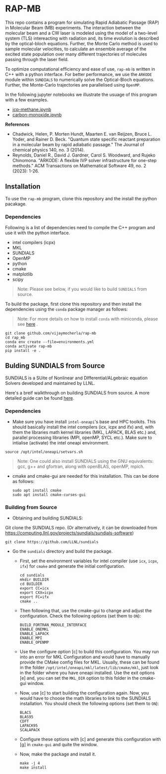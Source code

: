 # RAP-MB

This repo contains a program for simulating Rapid Adiabatic Passage (RAP) in Molecular Beam (MB) experiments. The interaction between the molecular beam and a CW laser is modeled using the model of a two-level system (TLS) intereacting with radiation and, its time evolution is described by the optical-bloch equations. Further, the Monte Carlo method is used to sample molecular velocities, to calculate an ensemble average of the excited state population over many different trajectories of molecules passing through the laser field.   

To optimize computational efficiency and ease of use, `rap-mb` is written in C++ with a python interface. For better performance, we use the `ARKODE` module within `SUNDIALS` to numerically solve the Optical-Bloch equations. Further, the Monte-Carlo trajectories are parallelised using `OpenMP`. 


In the following jupyter notebooks we illustrate the usuage of this program with a few examples.
- [jcp-methane.ipynb](notebooks/jcp-methane.ipynb)
- [carbon-monoxide.ipynb](notebooks/carbon-monoxide.ipynb)


**References**
- Chadwick, Helen, P. Morten Hundt, Maarten E. van Reijzen, Bruce L. Yoder, and Rainer D. Beck. "Quantum state specific reactant preparation in a molecular beam by rapid adiabatic passage." The Journal of chemical physics 140, no. 3 (2014).
- Reynolds, Daniel R., David J. Gardner, Carol S. Woodward, and Rujeko Chinomona. "ARKODE: A flexible IVP solver infrastructure for one-step methods." ACM Transactions on Mathematical Software 49, no. 2 (2023): 1-26.

## Installation
To use the `rap-mb` program, clone this repository and the install the python pacakage. 


### Dependencies
Following is a list of dependencies need to compile the C++ program and use it with the python interface.
- intel compilers (icpx)
- MKL
- SUNDIALS
- OpenMP
- python
- cmake
- matplotlib
- scipy

> Note: Please see below, if you would like to build `SUNDIALS` from source. 

To build the package, first clone this repository and then install the dependencies using the `conda` package manager as follows:

> Note: For more details on how to install `conda` with miniconda, please see [here](https://docs.anaconda.com/free/miniconda/miniconda-install/) .

```
git clone github.com/vijaymocherla/rap-mb
cd rap_mb
conda env create --file=environments.yml
conda activate rap-mb
pip install -e .
``` 

## Bulding SUNDIALS from Source

SUNDIALS is a SUite of Nonlinear and DIfferential/ALgebraic equation Solvers developed and maintained by LLNL. 

Here's a breif walkthrough on building SUNDIALS from source. A more detailed guide can be found [here](https://sundials.readthedocs.io/en/latest/sundials/Install_link.html#building-and-installing-with-cmake). 

### Dependencies

- Make sure you have install `intel-oneapi`'s base  and HPC toolkits. This should basically install the intel compilers (icx, icpx and ifx) and, with them the libraries math kernel libraries (MKL, LAPACK, BLAS etc.) and, parallel processing libraries (MPI, openMP, SYCL etc.). Make sure to intialise (activate) the intel oneapi environment. 

```
source /opt/intel/oneapi/setvars.sh
```

> Note: One could also install SUNDIALS using the GNU equivalents: gcc, g++ and gfortran, along with openBLAS, openMP, mpich.

- cmake and cmake-gui are needed for this installation. This can be done as follows:
    ```
    sudo apt install cmake
    sudo apt install cmake-curses-gui
    ```
### Building from Source

- Obtaining and building SUNDIALS: 

Git clone the SUNDIALS repo. (Or alternatively, it can be downloaded from https://computing.llnl.gov/projects/sundials/sundials-software)

```
git clone https://github.com/LLNL/sundials
```
- Go the `sundials` directory and build the package. 
    - First, set the environment variables for intel compiler (use `icx`, `icpx`, `ifx`) for `cmake` and generate the initial configuration. 
        ```
        cd sundials
        mkdir BUILDIR
        cd BUILDIR
        export CC=icx
        export CXX=icpx
        export FC=ifx
        cmake ..
        ```
    - Then following that, use the cmake-gui to change and adjust the configuration. Check the following options (set them to `ON`): 
        ```
        BUILD_FORTRAN_MODULE_INTERFACE
        ENABLE_ONEMKL
        ENABLE_LAPACK
        ENABLE_MPI
        ENABLE_OPENMP
        ```
    - Use the configure option [c] to build this configuration. You may run into an error for MKL Configuration and would have to manually provide the CMake config files for MKL. Usually, these can be found in the folder `/opt/intel/oneapi/mkl/latest/lib/cmake/mkl`, just look in the folder where you have oneapi installed. Use the exit options [e] and, you can set the `MKL_DIR` option to this folder in the cmake-gui window.
    - Now, use [c] to start building the configuration again. Now, you would have to choose the math libraries to link to the SUNDIALS installation. You should check the following options (set them to `ON`):
        ```
        BLACS
        BLAS95
        CDFT
        LAPACK95
        SCALAPACK
        ``` 
    - Configure these options with [c] and generate this configuration with [g] in `cmake-gui` and quite the window.

    - Now, make the package and install it.
        ```
        make -j 4
        make install 
        ```

